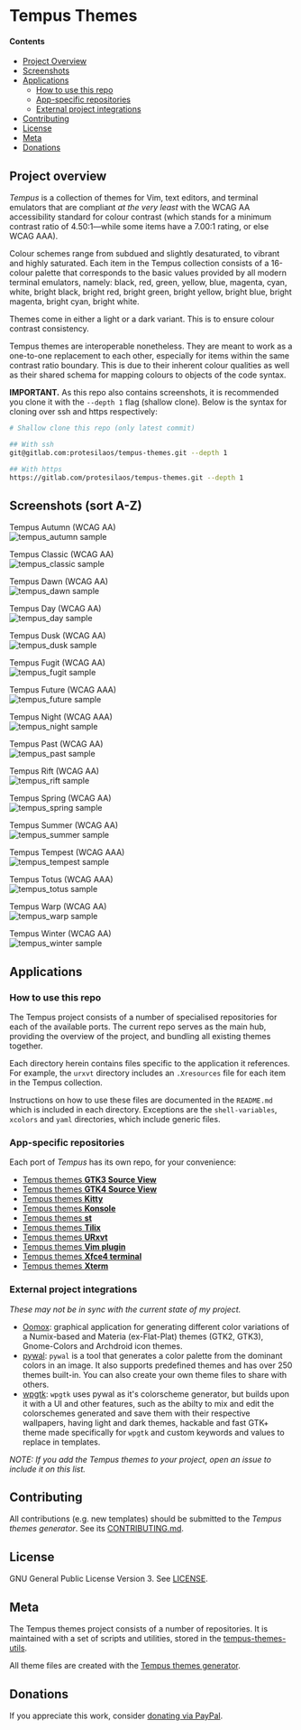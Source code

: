 # Tempus Themes

#### Contents

- [Project Overview](#project-overview)
- [Screenshots](#screenshots-sort-a-z)
- [Applications](#applications)
    - [How to use this repo](#how-to-use-this-repo)
    - [App-specific repositories](#app-specific-repositories)
    - [External project integrations](#external-project-integrations)
- [Contributing](#contributing)
- [License](#license)
- [Meta](#meta)
- [Donations](#donations)

## Project overview

*Tempus* is a collection of themes for Vim, text editors, and terminal emulators that are compliant *at the very least* with the WCAG AA accessibility standard for colour contrast (which stands for a minimum contrast ratio of 4.50:1—while some items have a 7.00:1 rating, or else WCAG AAA).

Colour schemes range from subdued and slightly desaturated, to vibrant and highly saturated. Each item in the Tempus collection consists of a 16-colour palette that corresponds to the basic values provided by all modern terminal emulators, namely: black, red, green, yellow, blue, magenta, cyan, white, bright black, bright red, bright green, bright yellow, bright blue, bright magenta, bright cyan, bright white.

Themes come in either a light or a dark variant. This is to ensure colour contrast consistency.

Tempus themes are interoperable nonetheless. They are meant to work as a one-to-one replacement to each other, especially for items within the same contrast ratio boundary. This is due to their inherent colour qualities as well as their shared schema for mapping colours to objects of the code syntax. 

**IMPORTANT.** As this repo also contains screenshots, it is recommended you clone it with the `--depth 1` flag (shallow clone). Below is the syntax for cloning over ssh and https respectively:

```sh
# Shallow clone this repo (only latest commit)

## With ssh
git@gitlab.com:protesilaos/tempus-themes.git --depth 1

## With https
https://gitlab.com/protesilaos/tempus-themes.git --depth 1
```

## Screenshots (sort A-Z)

Tempus Autumn (WCAG AA)  
![tempus_autumn sample](https://gitlab.com/protesilaos/tempus-themes/raw/master/screenshots/tempus_autumn.png)

Tempus Classic (WCAG AA)  
![tempus_classic sample](https://gitlab.com/protesilaos/tempus-themes/raw/master/screenshots/tempus_classic.png)

Tempus Dawn (WCAG AA)  
![tempus_dawn sample](https://gitlab.com/protesilaos/tempus-themes/raw/master/screenshots/tempus_dawn.png)

Tempus Day (WCAG AA)  
![tempus_day sample](https://gitlab.com/protesilaos/tempus-themes/raw/master/screenshots/tempus_day.png)

Tempus Dusk (WCAG AA)  
![tempus_dusk sample](https://gitlab.com/protesilaos/tempus-themes/raw/master/screenshots/tempus_dusk.png)

Tempus Fugit (WCAG AA)  
![tempus_fugit sample](https://gitlab.com/protesilaos/tempus-themes/raw/master/screenshots/tempus_fugit.png)

Tempus Future (WCAG AAA)  
![tempus_future sample](https://gitlab.com/protesilaos/tempus-themes/raw/master/screenshots/tempus_future.png)

Tempus Night (WCAG AAA)  
![tempus_night sample](https://gitlab.com/protesilaos/tempus-themes/raw/master/screenshots/tempus_night.png)

Tempus Past (WCAG AA)  
![tempus_past sample](https://gitlab.com/protesilaos/tempus-themes/raw/master/screenshots/tempus_past.png)

Tempus Rift (WCAG AA)  
![tempus_rift sample](https://gitlab.com/protesilaos/tempus-themes/raw/master/screenshots/tempus_rift.png)

Tempus Spring (WCAG AA)  
![tempus_spring sample](https://gitlab.com/protesilaos/tempus-themes/raw/master/screenshots/tempus_spring.png)

Tempus Summer (WCAG AA)  
![tempus_summer sample](https://gitlab.com/protesilaos/tempus-themes/raw/master/screenshots/tempus_summer.png)

Tempus Tempest (WCAG AAA)  
![tempus_tempest sample](https://gitlab.com/protesilaos/tempus-themes/raw/master/screenshots/tempus_tempest.png)

Tempus Totus (WCAG AAA)  
![tempus_totus sample](https://gitlab.com/protesilaos/tempus-themes/raw/master/screenshots/tempus_totus.png)

Tempus Warp (WCAG AA)  
![tempus_warp sample](https://gitlab.com/protesilaos/tempus-themes/raw/master/screenshots/tempus_warp.png)

Tempus Winter (WCAG AA)  
![tempus_winter sample](https://gitlab.com/protesilaos/tempus-themes/raw/master/screenshots/tempus_winter.png)

## Applications

### How to use this repo

The Tempus project consists of a number of specialised repositories for each of the available ports. The current repo serves as the main hub, providing the overview of the project, and bundling all existing themes together.

Each directory herein contains files specific to the application it references. For example, the `urxvt` directory includes an `.Xresources` file for each item in the Tempus collection.

Instructions on how to use these files are documented in the `README.md` which is included in each directory. Exceptions are the `shell-variables`, `xcolors` and `yaml` directories, which include generic files.

### App-specific repositories

Each port of *Tempus* has its own repo, for your convenience:

- [Tempus themes **GTK3 Source View**](https://gitlab.com/protesilaos/tempus-themes-gtksourceview3)
- [Tempus themes **GTK4 Source View**](https://gitlab.com/protesilaos/tempus-themes-gtksourceview4)
- [Tempus themes **Kitty**](https://gitlab.com/protesilaos/tempus-themes-kitty)
- [Tempus themes **Konsole**](https://gitlab.com/protesilaos/tempus-themes-konsole)
- [Tempus themes **st**](https://gitlab.com/protesilaos/tempus-themes-st)
- [Tempus themes **Tilix**](https://gitlab.com/protesilaos/tempus-themes-tilix)
- [Tempus themes **URxvt**](https://gitlab.com/protesilaos/tempus-themes-urxvt)
- [Tempus themes **Vim plugin**](https://gitlab.com/protesilaos/tempus-themes-vim)
- [Tempus themes **Xfce4 terminal**](https://gitlab.com/protesilaos/tempus-themes-xfce4-terminal)
- [Tempus themes **Xterm**](https://gitlab.com/protesilaos/tempus-themes-xterm)

### External project integrations

*These may not be in sync with the current state of my project.*

- [Oomox](https://gitlab.com/actionless/oomox): graphical application for generating different color variations of a Numix-based and Materia (ex-Flat-Plat) themes (GTK2, GTK3), Gnome-Colors and Archdroid icon themes.
- [pywal](https://gitlab.com/dylanaraps/pywal): `pywal` is a tool that generates a color palette from the dominant colors in an image. It also supports predefined themes and has over 250 themes built-in. You can also create your own theme files to share with others.
- [wpgtk](https://gitlab.com/deviantfero/wpgtk): `wpgtk` uses pywal as it's colorscheme generator, but builds upon it with a UI and other features, such as the abilty to mix and edit the colorschemes generated and save them with their respective wallpapers, having light and dark themes, hackable and fast GTK+ theme made specifically for `wpgtk` and custom keywords and values to replace in templates.

*NOTE: If you add the Tempus themes to your project, open an issue to include it on this list.*

## Contributing

All contributions (e.g. new templates) should be submitted to the *Tempus themes generator*. See its [CONTRIBUTING.md](https://gitlab.com/protesilaos/tempus-themes-generator/blob/master/CONTRIBUTING.md).

## License

GNU General Public License Version 3. See [LICENSE](https://gitlab.com/protesilaos/tempus-themes/blob/master/LICENSE).

## Meta

The Tempus themes project consists of a number of repositories. It is maintained with a set of scripts and utilities, stored in the [tempus-themes-utils](https://gitlab.com/protesilaos/tempus-themes-utils).

All theme files are created with the [Tempus themes generator](https://gitlab.com/protesilaos/tempus-themes-generator).

## Donations

If you appreciate this work, consider [donating via PayPal](https://www.paypal.me/protesilaos).
